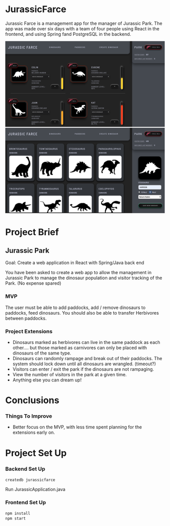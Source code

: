 # JurassicFarce
Jurassic Farce is a management app for the manager of Jurassic Park. The app was made over six days with a team of four people using React in the frontend, and using Spring fand PostgreSQL in the backend.

![Screenshot of dinosaur page](client/public/dinoPage.png)
![Screenshot of dinosaur create page](client/public/dinoCreatePage.png)

# Project Brief
## Jurassic Park

Goal: Create a web application in React with Spring/Java back end

You have been asked to create a web app to allow the management in Jurassic Park to manage the dinosaur population and visitor tracking of the Park. (No expense spared)

### MVP

The user must be able to add paddocks, add / remove dinosaurs to paddocks, feed dinosaurs. You should also be able to transfer Herbivores between paddocks.


### Project Extensions

* Dinosaurs marked as herbivores can live in the same paddock as each other.... but those marked as carnivores can only be placed with dinosaurs of the same type.
* Dinosaurs can randomly rampage and break out of their paddocks. The system should lock down until all dinosaurs are wrangled. (timeout?)
* Visitors can enter / exit the park if the dinosaurs are not rampaging.
* View the number of visitors in the park at a given time.
* Anything else you can dream up!

# Conclusions

### Things To Improve

* Better focus on the MVP, with less time spent planning for the extensions early on.

# Project Set Up

### Backend Set Up
```
createdb jurassicfarce
```

Run JurassicApplication.java

### Frontend Set Up
```
npm install
npm start
```

